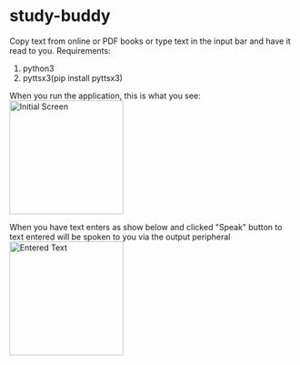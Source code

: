 # study-buddy
Copy text from online or PDF books or type text in the input bar and have it read to you.
Requirements:
1) python3
2) pyttsx3(pip install pyttsx3)

When  you run the application, this is what you see:
<img scr='/img/initial screen.png' alt="Initial Screen" width='200' height=200>

When you have text enters as show below and clicked "Speak" button to text entered will be spoken to you via the output peripheral
<img scr='/img/text entered.png' alt="Entered Text" width='200' height=200>